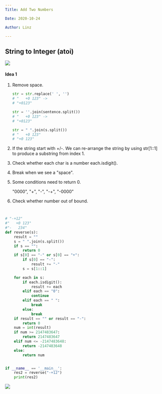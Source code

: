 ```yaml
---
Title: Add Two Numbers

Date: 2020-10-24

Author: Linz

---
```


## String to Integer (atoi)

![](https://i.loli.net/2020/10/26/s3VXw5LCm9bUq7y.png)

#### Idea 1

1. Remove space.

   ```py
   str = str.replace(' ', '')
   # "   +0 123" ->
   # "+0123"
   
   str = ''.join(sentence.split())
   # "   +0 123" ->
   # "+0123"
   
   str = " ".join(s.split()) 
   # "   +0 123" 
   # "+0 123"
   ```

2. If the string start with +/-. We can re-arrange the string by using str[1::1] to produce a substring from index 1.

3. Check whether each char is a number each.isdigit().

4. Break when we see a "space".

5. Some conditions need to return 0.

   "0000",  "+",  "-",  "-+",  "-0000"

6. Check whether number out of bound. 

   


```python


# "-+12"
#"   +0 123"
#"-   234"
def reverse(s):
    result = ""
    s = " ".join(s.split())
    if s == "":
        return 0
    if s[0] == "-" or s[0] == "+":
        if s[0] == "-":
            result += "-"
        s = s[1::1]

    for each in s:
        if each.isdigit():
            result += each
        elif each == "0":
            continue
        elif each == " ":
            break
        else:
            break
    if result == "" or result == "-":
        return 0
    num = int(result)
    if num >= 2147483647:
        return 2147483647
    elif num <= -2147483648:
        return -2147483648
    else:
        return num


if __name__ == '__main__':
    res2 = reverse("-+12")
    print(res2)


```

![](https://i.loli.net/2020/10/27/O7ZJfEMb6yi9aS1.png)